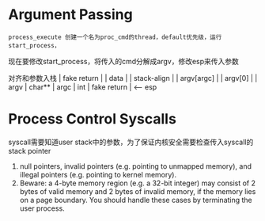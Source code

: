 # Argument Passing

    process_execute 创建一个名为proc_cmd的thread，default优先级，运行start_process，
现在要修改start_process，将传入的cmd分解成argv，修改esp来传入参数

对齐和参数入栈
|    fake return     |
|    data            |
|    stack-align     |
|    argv[argc]      |
|    argv[0]         |
|    argv            |     char**
|    argc            |     int 
|    fake return     | <-- esp


# Process Control Syscalls

syscall需要知道user stack中的参数，为了保证内核安全需要检查传入syscall的stack pointer

1. null pointers, invalid pointers (e.g. pointing to unmapped memory), and illegal pointers (e.g. pointing to kernel memory). 
2. Beware: a 4-byte memory region (e.g. a 32-bit integer) may consist of 2 bytes of valid memory and 2 bytes of invalid memory, if the memory lies on a page boundary. You should handle these cases by terminating the user process.
